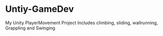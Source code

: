 # Untiy-GameDev
My Unity PlayerMovement Project 
Includes climbing, sliding, wallrunning, Grappling and Swinging



